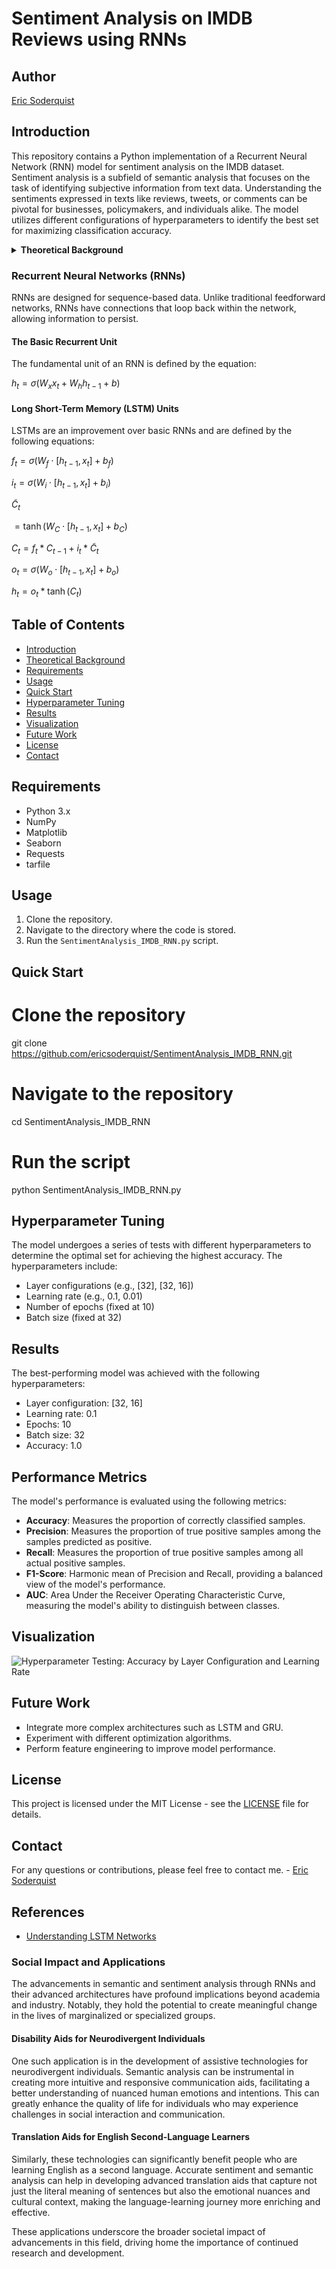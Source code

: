 # Sentiment Analysis on IMDB Reviews using RNNs

## Author
[Eric Soderquist](mailto:eys3@illinois.edu)

## Introduction
This repository contains a Python implementation of a Recurrent Neural Network (RNN) model for sentiment analysis on the IMDB dataset. Sentiment analysis is a subfield of semantic analysis that focuses on the task of identifying subjective information from text data. Understanding the sentiments expressed in texts like reviews, tweets, or comments can be pivotal for businesses, policymakers, and individuals alike. The model utilizes different configurations of hyperparameters to identify the best set for maximizing classification accuracy.

<a id="theoretical-background"></a>
<details>
<summary><strong>Theoretical Background</strong></summary>

### Recurrent Neural Networks (RNNs)
Recurrent Neural Networks (RNNs) are a class of artificial neural networks designed for sequence-based data. Unlike traditional feedforward neural networks, RNNs possess recurrent connections that loop back within the network. This unique architecture allows the network to maintain a 'state' or 'memory' across the sequence, which is invaluable for tasks such as natural language processing, time-series prediction, and, notably, semantic and sentiment analysis.

The Recurrent Neural Network (RNN) model used in this project consists of the following layers:

- **Input Layer**: Takes tokenized sequences as input.
- **Hidden Layers**: Contains RNN units with activation functions to capture sequential dependencies.
- **Output Layer**: Uses a sigmoid activation function to output a sentiment score between 0 and 1.

#### The Basic Recurrent Unit
The fundamental equation that governs the behavior of a basic recurrent unit is:

$h_t = \sigma(W_x x_t + W_h h_{t-1} + b)$

Where:
- $h_t$: Hidden state at time $t$
- $x_t$: Input at time $t$
- $h_{t-1}$: Hidden state at time $t-1$
- $W_x$, $W_h$: Weight matrices
- $b$: Bias vector
- $\sigma$: Activation function (commonly tanh or ReLU)

#### Challenges with Basic RNNs
While RNNs are powerful, they suffer from issues like the vanishing and exploding gradient problems. These issues limit the network's ability to learn long-range dependencies, making them less effective for complex tasks.

### Long Short-Term Memory (LSTM) Units
Long Short-Term Memory (LSTM) units are a type of recurrent neural network architecture designed to remember information for extended periods. It was introduced to combat the vanishing gradient problem that plagued traditional RNNs. An LSTM unit is composed of a cell, an input gate, an output gate, and a forget gate. The cell is responsible for "remembering" values over arbitrary time intervals, while the gates regulate the flow of information into and out of the cell.

The governing equations for an LSTM unit are as follows:

$i_t = \sigma(W_i \cdot [h_{t-1}, x_t] + b_i)$

$\tilde{C}_t$

$= tanh(W_C \cdot [h_{t-1}, x_t] + b_C)$

$C_t = f_t * C_{t-1} + i_t * \tilde{C}_t$

$o_t = \sigma(W_o \cdot [h_{t-1}, x_t] + b_o)$

$h_t = o_t * tanh(C_t)$

Where:
- $f_t, i_t, o_t$: Forget, input, and output gates at time $t$
- $C_t$: Cell state at time $t$
- $\tilde{C}_t$: Candidate cell state at time $t$
- $h_t$: Hidden state at time $t$

### Gated Recurrent Units (GRU)
Gated Recurrent Units (GRU) are a variation of LSTM units, designed to be more computationally efficient. They combine the forget and input gates into a single "update gate" and also merge the cell state and hidden state, resulting in a simpler and more streamlined architecture.

The governing equations for a GRU unit are as follows:

$z_t = \sigma(W_z \cdot [h_{t-1}, x_t] + b_z)$

$r_t = \sigma(W_r \cdot [h_{t-1}, x_t] + b_r)$

$\tilde{C}_t$  

$= tanh(W_C \cdot [h_{t-1}, x_t] + b_C)$

$h_t = (1 - z_t) * h_{t-1} + z_t * \tilde{h}_t$

Where:
- $z_t$: Update gate at time $t$
- $r_t$: Reset gate at time $t$
- $\tilde{h}_t$: Candidate hidden state at time $t$
- $h_t$: Hidden state at time $t$

### Importance of Semantic Analysis
Semantic analysis refers to the study of meaning in language. In the context of machine learning and natural language processing, semantic analysis is pivotal for understanding the nuances and context behind a piece of text. This is particularly important in tasks like sentiment analysis, where the objective is not just to understand the syntactic structure but also to capture the underlying sentiment or opinion. By employing RNNs and their advanced variants like LSTMs and GRUs, we can build models that understand the temporal dependencies in text data, thereby capturing the semantic essence more effectively.

</details>


### Recurrent Neural Networks (RNNs)
RNNs are designed for sequence-based data. Unlike traditional feedforward networks, RNNs have connections that loop back within the network, allowing information to persist.

#### The Basic Recurrent Unit
The fundamental unit of an RNN is defined by the equation:

$h_t = \sigma(W_x x_t + W_h h_{t-1} + b)$

#### Long Short-Term Memory (LSTM) Units
LSTMs are an improvement over basic RNNs and are defined by the following equations:

$f_t = \sigma(W_f \cdot [h_{t-1}, x_t] + b_f)$

$i_t = \sigma(W_i \cdot [h_{t-1}, x_t] + b_i)$

$\tilde{C}_t$

$= \tanh(W_C \cdot [h_{t-1}, x_t] + b_C)$

$C_t = f_t * C_{t-1} + i_t * \tilde{C}_t$

$o_t = \sigma(W_o \cdot [h_{t-1}, x_t] + b_o)$

$h_t = o_t * \tanh(C_t)$

</details>

## Table of Contents
- [Introduction](#introduction)
- [Theoretical Background](#theoretical-background)
- [Requirements](#requirements)
- [Usage](#usage)
- [Quick Start](#quick-start)
- [Hyperparameter Tuning](#hyperparameter-tuning)
- [Results](#results)
- [Visualization](#visualization)
- [Future Work](#future-work)
- [License](#license)
- [Contact](#contact)

## Requirements
- Python 3.x
- NumPy
- Matplotlib
- Seaborn
- Requests
- tarfile

## Usage
1. Clone the repository.
2. Navigate to the directory where the code is stored.
3. Run the `SentimentAnalysis_IMDB_RNN.py` script.

## Quick Start
# Clone the repository
git clone https://github.com/ericsoderquist/SentimentAnalysis_IMDB_RNN.git

# Navigate to the repository
cd SentimentAnalysis_IMDB_RNN

# Run the script
python SentimentAnalysis_IMDB_RNN.py

## Hyperparameter Tuning
The model undergoes a series of tests with different hyperparameters to determine the optimal set for achieving the highest accuracy. The hyperparameters include:
- Layer configurations (e.g., [32], [32, 16])
- Learning rate (e.g., 0.1, 0.01)
- Number of epochs (fixed at 10)
- Batch size (fixed at 32)

## Results
The best-performing model was achieved with the following hyperparameters:
- Layer configuration: [32, 16]
- Learning rate: 0.1
- Epochs: 10
- Batch size: 32
- Accuracy: 1.0

## Performance Metrics

The model's performance is evaluated using the following metrics:

- **Accuracy**: Measures the proportion of correctly classified samples.
- **Precision**: Measures the proportion of true positive samples among the samples predicted as positive.
- **Recall**: Measures the proportion of true positive samples among all actual positive samples.
- **F1-Score**: Harmonic mean of Precision and Recall, providing a balanced view of the model's performance.
- **AUC**: Area Under the Receiver Operating Characteristic Curve, measuring the model's ability to distinguish between classes.

## Visualization
![Hyperparameter Testing: Accuracy by Layer Configuration and Learning Rate](/visualization.jpg)

## Future Work
- Integrate more complex architectures such as LSTM and GRU.
- Experiment with different optimization algorithms.
- Perform feature engineering to improve model performance.

## License
This project is licensed under the MIT License - see the [LICENSE](/LICENSE) file for details.

## Contact
For any questions or contributions, please feel free to contact me. - [Eric Soderquist](mailto:eys3@illinois.edu)

## References
- [Understanding LSTM Networks](https://colah.github.io/posts/2015-08-Understanding-LSTMs/)

### Social Impact and Applications
The advancements in semantic and sentiment analysis through RNNs and their advanced architectures have profound implications beyond academia and industry. Notably, they hold the potential to create meaningful change in the lives of marginalized or specialized groups.

#### Disability Aids for Neurodivergent Individuals
One such application is in the development of assistive technologies for neurodivergent individuals. Semantic analysis can be instrumental in creating more intuitive and responsive communication aids, facilitating a better understanding of nuanced human emotions and intentions. This can greatly enhance the quality of life for individuals who may experience challenges in social interaction and communication.

#### Translation Aids for English Second-Language Learners
Similarly, these technologies can significantly benefit people who are learning English as a second language. Accurate sentiment and semantic analysis can help in developing advanced translation aids that capture not just the literal meaning of sentences but also the emotional nuances and cultural context, making the language-learning journey more enriching and effective.

These applications underscore the broader societal impact of advancements in this field, driving home the importance of continued research and development.
